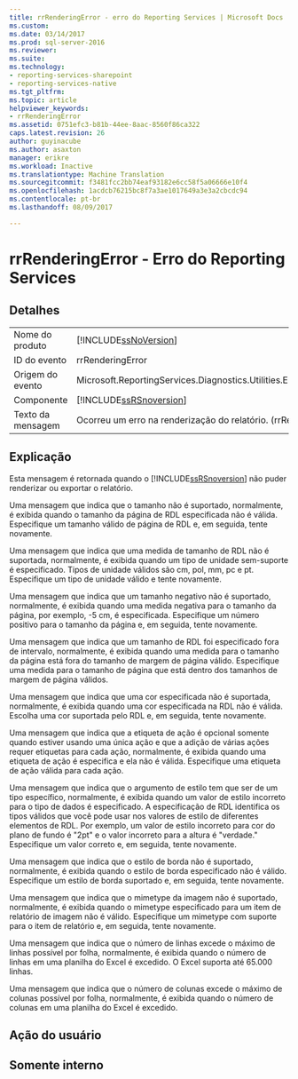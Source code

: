 ```yaml
---
title: rrRenderingError - erro do Reporting Services | Microsoft Docs
ms.custom: 
ms.date: 03/14/2017
ms.prod: sql-server-2016
ms.reviewer: 
ms.suite: 
ms.technology:
- reporting-services-sharepoint
- reporting-services-native
ms.tgt_pltfrm: 
ms.topic: article
helpviewer_keywords:
- rrRenderingError
ms.assetid: 0751efc3-b81b-44ee-8aac-8560f86ca322
caps.latest.revision: 26
author: guyinacube
ms.author: asaxton
manager: erikre
ms.workload: Inactive
ms.translationtype: Machine Translation
ms.sourcegitcommit: f3481fcc2bb74eaf93182e6cc58f5a06666e10f4
ms.openlocfilehash: 1acdcb76215bc8f7a3ae1017649a3e3a2cbcdc94
ms.contentlocale: pt-br
ms.lasthandoff: 08/09/2017

---
```

# <a name="rrrenderingerror---reporting-services-error"></a>rrRenderingError - Erro do Reporting Services
    
## <a name="details"></a>Detalhes  
  
|||  
|-|-|  
|Nome do produto|[!INCLUDE[ssNoVersion](../../includes/ssnoversion-md.md)]|  
|ID do evento|rrRenderingError|  
|Origem do evento|Microsoft.ReportingServices.Diagnostics.Utilities.ErrorStrings.resources.Strings|  
|Componente|[!INCLUDE[ssRSnoversion](../../includes/ssrsnoversion-md.md)]|  
|Texto da mensagem|Ocorreu um erro na renderização do relatório. (rrRenderingError) %1|  
  
## <a name="explanation"></a>Explicação  
 Esta mensagem é retornada quando o [!INCLUDE[ssRSnoversion](../../includes/ssrsnoversion-md.md)] não puder renderizar ou exportar o relatório.  
  
 Uma mensagem que indica que o tamanho não é suportado, normalmente, é exibida quando o tamanho da página de RDL especificada não é válida. Especifique um tamanho válido de página de RDL e, em seguida, tente novamente.  
  
 Uma mensagem que indica que uma medida de tamanho de RDL não é suportada, normalmente, é exibida quando um tipo de unidade sem-suporte é especificado. Tipos de unidade válidos são cm, pol, mm, pc e pt. Especifique um tipo de unidade válido e tente novamente.  
  
 Uma mensagem que indica que um tamanho negativo não é suportado, normalmente, é exibida quando uma medida negativa para o tamanho da página, por exemplo, -5 cm, é especificada. Especifique um número positivo para o tamanho da página e, em seguida, tente novamente.  
  
 Uma mensagem que indica que um tamanho de RDL foi especificado fora de intervalo, normalmente, é exibida quando uma medida para o tamanho da página está fora do tamanho de margem de página válido. Especifique uma medida para o tamanho de página que está dentro dos tamanhos de margem de página válidos.  
  
 Uma mensagem que indica que uma cor especificada não é suportada, normalmente, é exibida quando uma cor especificada na RDL não é válida. Escolha uma cor suportada pelo RDL e, em seguida, tente novamente.  
  
 Uma mensagem que indica que a etiqueta de ação é opcional somente quando estiver usando uma única ação e que a adição de várias ações requer etiquetas para cada ação, normalmente, é exibida quando uma etiqueta de ação é especifica e ela não é válida. Especifique uma etiqueta de ação válida para cada ação.  
  
 Uma mensagem que indica que o argumento de estilo tem que ser de um tipo específico, normalmente, é exibida quando um valor de estilo incorreto para o tipo de dados é especificado. A especificação de RDL identifica os tipos válidos que você pode usar nos valores de estilo de diferentes elementos de RDL. Por exemplo, um valor de estilo incorreto para cor do plano de fundo é "2pt" e o valor incorreto para a altura é "verdade." Especifique um valor correto e, em seguida, tente novamente.  
  
 Uma mensagem que indica que o estilo de borda não é suportado, normalmente, é exibida quando o estilo de borda especificado não é válido. Especifique um estilo de borda suportado e, em seguida, tente novamente.  
  
 Uma mensagem que indica que o mimetype da imagem não é suportado, normalmente, é exibida quando o mimetype especificado para um item de relatório de imagem não é válido. Especifique um mimetype com suporte para o item de relatório e, em seguida, tente novamente.  
  
 Uma mensagem que indica que o número de linhas excede o máximo de linhas possível por folha, normalmente, é exibida quando o número de linhas em uma planilha do Excel é excedido. O Excel suporta até 65.000 linhas.  
  
 Uma mensagem que indica que o número de colunas excede o máximo de colunas possível por folha, normalmente, é exibida quando o número de colunas em uma planilha do Excel é excedido.  
  
## <a name="user-action"></a>Ação do usuário  
  
## <a name="internal-only"></a>Somente interno  
  

